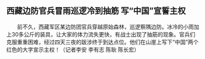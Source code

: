 ## 西藏边防官兵冒雨巡逻冷到抽筋 写“中国”宣誓主权
　　前不久，西藏军区某边防团官兵穿越原始森林，巡逻察隅边防。冰冷的小雨加上30多公斤的装具，让大家的体力流失更快，有战士出现了抽筋的现象。官兵们克服重重困难，经过四天三夜的跋涉终于到达点位。他们在山崖上写下“中国”两个红色的大字宣示主权！（记者李安 李有志 陈耿 陈长宏）

